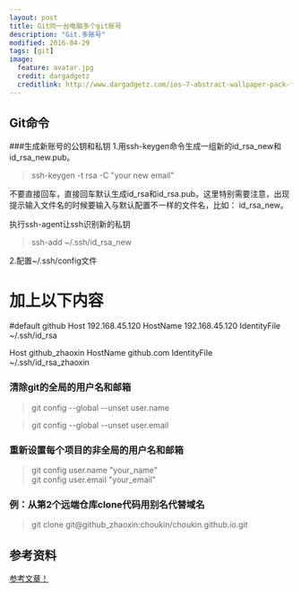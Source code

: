 ```yaml
---
layout: post
title: Git同一台电脑多个git账号
description: "Git.多账号"
modified: 2016-04-29
tags: [git]
image:
  feature: avatar.jpg
  credit: dargadgetz
  creditlink: http://www.dargadgetz.com/ios-7-abstract-wallpaper-pack-for-iphone-5-and-ipod-touch-retina/
---
```


## Git命令
###生成新账号的公钥和私钥
1.用ssh-keygen命令生成一组新的id_rsa_new和id_rsa_new.pub。
> ssh-keygen -t rsa -C "your new email"

不要直接回车，直接回车默认生成id_rsa和id_rsa.pub。这里特别需要注意，出现提示输入文件名的时候要输入与默认配置不一样的文件名，比如：  id_rsa_new。

执行ssh-agent让ssh识别新的私钥
>ssh-add ~/.ssh/id_rsa_new



2.配置~/.ssh/config文件
> 
# 加上以下内容
#default github
Host 192.168.45.120
  HostName 192.168.45.120
  IdentityFile ~/.ssh/id_rsa

Host github_zhaoxin
  HostName github.com
  IdentityFile ~/.ssh/id_rsa_zhaoxin


### 清除git的全局的用户名和邮箱
> git config --global --unset user.name

> git config --global --unset user.email

### 重新设置每个项目的非全局的用户名和邮箱
>git config user.name "your_name"  
git config user.email "your_email"

### 例：从第2个远端仓库clone代码用别名代替域名
> git clone git@github_zhaoxin:choukin/choukin.github.io.git




## 参考资料
<a href="http://blog.csdn.net/guang09080908/article/details/46545335" class="btn btn-success">参考文章！</a>